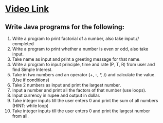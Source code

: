 # [Video Link](https://youtu.be/TAtrPoaJ7gc)

## Write Java programs for the following:

1. Write a program to print factorial of a number, also take input.// completed
2. Write a program to print whether a number is even or odd, also take
input.
3. Take name as input and print a greeting message for that name.
4. Write a program to input principle, time and rate (P, T, R) from user and
find Simple Interest.
5. Take in two numbers and an operator (+, -, *, /) and calculate the value.
(Use if conditions)
6. Take 2 numbers as input and print the largest number.
7. Input a number and print all the factors of that number (use loops).
8. Input currency in rupee and output in dollar.
9. Take integer inputs till the user enters 0 and print the sum of all numbers
(HINT: while loop)
10. Take integer inputs till the user enters 0 and print the largest number from
all.
